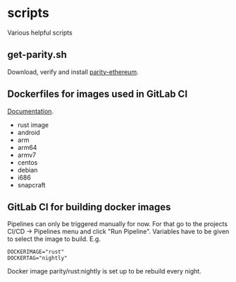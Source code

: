 # scripts

Various helpful scripts 


## get-parity.sh

Download, verify and install 
[parity-ethereum](https://github.com/paritytech/parity-ethereum/).


## Dockerfiles for images used in GitLab CI
[Documentation](docker-files-for-Gitlab-CI-rust/README.md).

 - rust image
 - android
 - arm
 - arm64
 - armv7
 - centos
 - debian
 - i686
 - snapcraft


## GitLab CI for building docker images

Pipelines can only be triggered manually for now. For that go to the projects 
CI/CD -> Pipelines menu and click "Run Pipeline". Variables have to be given 
to select the image to build. E.g.

```
DOCKERIMAGE="rust"
DOCKERTAG="nightly"
```

Docker image parity/rust:nightly is set up to be rebuild every night.

